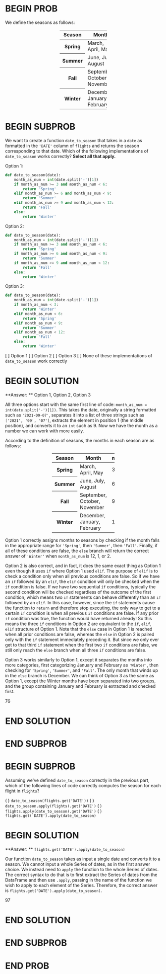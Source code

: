 # BEGIN PROB

We define the seasons as follows:

<center>
<table class="table" style="width:30%">
  <thead>
    <tr>
      <th scope="col">Season</th>
      <th scope="col">Month</th>
    </tr>
  </thead>
  <tbody>
    <tr>
      <th scope="row">Spring</th>
      <td>March, April, May</td>
    </tr>
    <tr>
      <th scope="row">Summer</th>
      <td>June, July, August</td>
    </tr>
    <tr>
      <th scope="row">Fall</th>
      <td>September, October, November</td>
    </tr>
    <tr>
      <th scope="row">Winter</th>
      <td>December, January, February</td>
    </tr>
  </tbody>
</table>
</center>

# BEGIN SUBPROB

We want to create a function `date_to_season` that takes in a `date` as formatted in the `'DATE'` column of `flights` and returns the season corresponding to that date. Which of the following implementations of `date_to_season` works correctly? **Select all that apply.**

Option 1:

```python
def date_to_season(date):
    month_as_num = int(date.split('-')[1])
    if month_as_num >= 3 and month_as_num < 6:
        return 'Spring'
    elif month_as_num >= 6 and month_as_num < 9:
        return 'Summer'
    elif month_as_num >= 9 and month_as_num < 12:
        return 'Fall'
    else:
        return 'Winter'
```

Option 2:

```python
def date_to_season(date):
    month_as_num = int(date.split('-')[1])
    if month_as_num >= 3 and month_as_num < 6:
        return 'Spring'
    if month_as_num >= 6 and month_as_num < 9:
        return 'Summer'
    if month_as_num >= 9 and month_as_num < 12:
        return 'Fall'
    else:
        return 'Winter'
```

Option 3:

```python
def date_to_season(date):
    month_as_num = int(date.split('-')[1])
    if month_as_num < 3:
        return 'Winter'
    elif month_as_num < 6:
        return 'Spring'
    elif month_as_num < 9:
        return 'Summer'
    elif month_as_num < 12:
        return 'Fall'
    else:
        return 'Winter' 
```

[ ] Option 1
[ ] Option 2
[ ] Option 3
[ ] None of these implementations of `date_to_season` work correctly

# BEGIN SOLUTION

**Answer: ** Option 1, Option 2, Option 3

All three options start with the same first line of code: `month_as_num = int(date.split('-')[1])`. This takes the date, originally a string formatted such as `'2021-09-07'`, separates it into a list of three strings such as `['2021', '09', '07']`, extracts the element in position 1 (the middle position), and converts it to an `int` such as 9. Now we have the month as a number we can work with more easily.

According to the definition of seasons, the months in each season are as follows:

<center>
<table class="table" style="width:40%">
  <thead>
    <tr>
      <th scope="col">Season</th>
      <th scope="col">Month</th>
      <th scope="col">month_as_num</th>
    </tr>
  </thead>
  <tbody>
    <tr>
      <th scope="row">Spring</th>
      <td>March, April, May</td>
      <td>3, 4, 5</td>
    </tr>
    <tr>
      <th scope="row">Summer</th>
      <td>June, July, August</td>
      <td>6, 7, 8</td>
    </tr>
    <tr>
      <th scope="row">Fall</th>
      <td>September, October, November</td>
      <td>9, 10, 11</td>
    </tr>
    <tr>
      <th scope="row">Winter</th>
      <td>December, January, February</td>
      <td>12, 1, 2</td>
    </tr>
  </tbody>
</table>
</center>

Option 1 correctly assigns months to seasons by checking if the month falls in the appropriate range for `'Spring'`, then `'Summer'`, then `'Fall'`. Finally, if all of these conditions are false, the `else` branch will return the correct answer of `'Winter'` when `month_as_num` is 12, 1, or 2.

Option 2 is also correct, and in fact, it does the same exact thing as Option 1 even though it uses `if` where Option 1 used `elif`. The purpose of `elif` is to check a condition only when all previous conditions are false. So if we have an `if` followed by an `elif`, the `elif` condition will only be checked when the `if` condition is false. If we have two sequential `if` conditions, typically the second condition will be checked regardless of the outcome of the first condition, which means two `if` statements can behave differently than an `if` followed by an `elif`. In this case, however, since the `if` statements cause the function to `return` and therefore stop executing, the only way to get to a certain `if` condition is when all previous `if` conditions are false. If any prior `if` condition was true, the function would have returned already! So this means the three `if` conditions in Option 2 are equivalent to the `if`, `elif`, `elif` structure of Option 1. Note that the `else` case in Option 1 is reached when all prior conditions are false, whereas the `else` in Option 2 is paired only with the `if` statement immediately preceding it. But since we only ever get to that third `if` statement when the first two `if` conditions are false, we still only reach the `else` branch when all three `if` conditions are false.

Option 3 works similarly to Option 1, except it separates the months into more categories, first categorizing January and February as `'Winter'`, then checking for `'Spring'`, `'Summer'`, and `'Fall'`. The only month that winds up in the `else` branch is December. We can think of Option 3 as the same as Option 1, except the Winter months have been separated into two groups, and the group containing January and February is extracted and checked first.

<average>76</average>

# END SOLUTION

# END SUBPROB

# BEGIN SUBPROB

Assuming we've defined `date_to_season` correctly in the previous part, which of the following lines of code correctly computes the season for each flight in `flights`?

( ) `date_to_season(flights.get('DATE'))`
( ) `date_to_season.apply(flights).get('DATE')`
( ) `flights.apply(date_to_season).get('DATE')`
( ) `flights.get('DATE').apply(date_to_season)`

# BEGIN SOLUTION

**Answer: ** `flights.get('DATE').apply(date_to_season)`

Our function `date_to_season` takes as input a single date and converts it to a season. We cannot input a whole Series of dates, as in the first answer choice. We instead need to `apply` the function to the whole Series of dates. The correct syntax to do that is to first extract the Series of dates from the DataFrame and then use `.apply`, passing in the name of the function we wish to apply to each element of the Series. Therefore, the correct answer is `flights.get('DATE').apply(date_to_season)`.

<average>97</average>

# END SOLUTION

# END SUBPROB

# END PROB